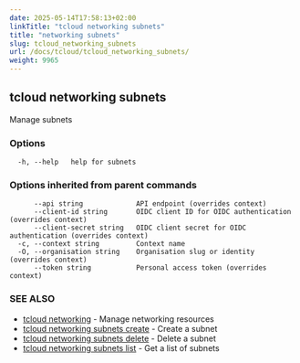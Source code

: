 ```yaml
---
date: 2025-05-14T17:58:13+02:00
linkTitle: "tcloud networking subnets"
title: "networking subnets"
slug: tcloud_networking_subnets
url: /docs/tcloud/tcloud_networking_subnets/
weight: 9965
---
```

## tcloud networking subnets

Manage subnets

### Options

```
  -h, --help   help for subnets
```

### Options inherited from parent commands

```
      --api string             API endpoint (overrides context)
      --client-id string       OIDC client ID for OIDC authentication (overrides context)
      --client-secret string   OIDC client secret for OIDC authentication (overrides context)
  -c, --context string         Context name
  -O, --organisation string    Organisation slug or identity (overrides context)
      --token string           Personal access token (overrides context)
```

### SEE ALSO

* [tcloud networking](/docs/tcloud/tcloud_networking/)	 - Manage networking resources
* [tcloud networking subnets create](/docs/tcloud/tcloud_networking_subnets_create/)	 - Create a subnet
* [tcloud networking subnets delete](/docs/tcloud/tcloud_networking_subnets_delete/)	 - Delete a subnet
* [tcloud networking subnets list](/docs/tcloud/tcloud_networking_subnets_list/)	 - Get a list of subnets

